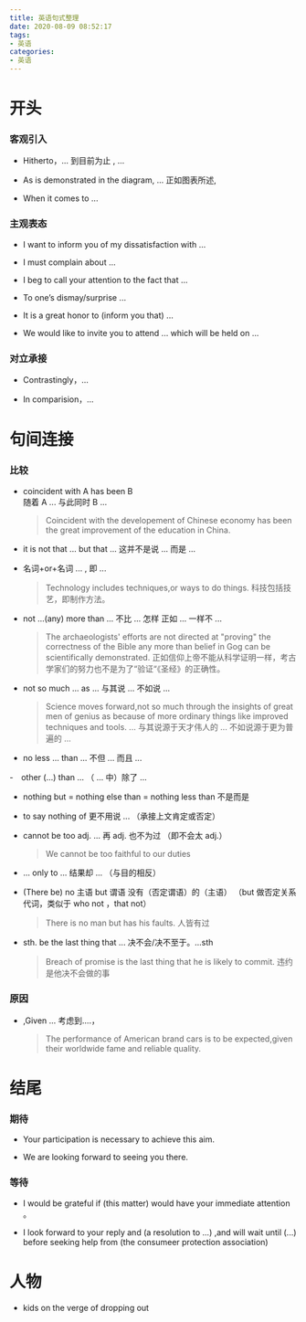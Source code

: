 ```yaml
---
title: 英语句式整理
date: 2020-08-09 08:52:17
tags:
- 英语
categories:
- 英语
---
```


# 开头

### 客观引入

- Hitherto，... 
到目前为止 , ...

- As is demonstrated in the diagram, ...
正如图表所述,

- When it comes to ... 


### 主观表态

- I want to inform you of my dissatisfaction with ...

- I must complain about ...

- I beg to call your attention to the fact that ...

- To one’s dismay/surprise ...

- It is a great honor to (inform you that) ...

- We would like to invite you to attend ... which will be held on ...




### 对立承接
- Contrastingly，... 

- In comparision，...




# 句间连接

### 比较

- coincident with A has been B  
随着 A ... 与此同时 B ...

    >Coincident with the developement of Chinese economy has been the great improvement of the education in China.

- it is not that ... but that ... 
这并不是说 ... 而是 ...

- 名词+or+名词
... , 即 ...

    >Technology includes techniques,or ways to do things.
    >科技包括技艺，即制作方法。

- not ...(any) more than ...
不比 ... 怎样
正如 ... 一样不 ...

    >The archaeologists' efforts are not directed at "proving" the correctness of the Bible any more than belief in Gog can be scientifically demonstrated.
    >正如信仰上帝不能从科学证明一样，考古学家们的努力也不是为了“验证“《圣经》的正确性。

- not so much ... as ...
与其说 ... 不如说 ...

    >Science moves forward,not so much through the insights of great men of genius as because of more ordinary things like improved techniques and tools.
    > ... 与其说源于天才伟人的 ... 不如说源于更为普遍的 ...

- no less ... than ...
不但 ... 而且 ...

-　other (...) than ...
（ ... 中）除了 ...

- nothing but = nothing else than = nothing less than
不是而是

- to say nothing of
更不用说 ... 
（承接上文肯定或否定）

- cannot be too adj. ...
再 adj. 也不为过 （即不会太 adj.）

    >We cannot be too faithful to our duties

- ... only to ...
结果却 ...
（与目的相反）

- (There be) no 主语 but 谓语
没有（否定谓语）的（主语）
（but 做否定关系代词，类似于 who not ，that not）

    >There is no man but has his faults.
    >人皆有过

- sth. be the last thing that ...
决不会/决不至于。...sth

    >Breach of promise is the last thing that he is likely to commit.
    >违约是他决不会做的事

### 原因

- ,Given ...
考虑到....，

    >The performance of American brand cars is to be expected,given their worldwide fame and reliable quality.


# 结尾

### 期待

- Your participation is necessary to achieve this aim.

- We are looking forward to seeing you there.

### 等待

- I would be grateful if (this matter) would have your immediate attention 。

- I look forward to your reply and (a resolution to ...) ,and will wait until (...) before seeking help from (the consumeer protection association) 


# 人物

- kids on the verge of dropping out
